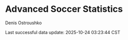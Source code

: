 # Advanced Soccer Statistics
Denis Ostroushko

<!-- gfm -->

Last successful data update: 2025-10-24 03:23:44 CST
